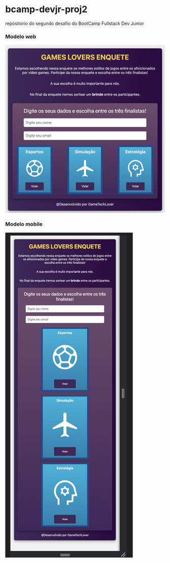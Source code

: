 # bcamp-devjr-proj2
repositorio do segundo desafio do BootCamp Fullstack Dev Junior


 <h3>Modelo web</h3>
<img src="./web.png" alt="Page web" />

 <h3>Modelo mobile</h3>
<img src="./mobile.png" alt="Page web" />